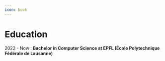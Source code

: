 ```yaml
---
icon: book
---
```

# Education

2022 - Now : **Bachelor in Computer Science at EPFL (École Polytechnique Fédérale de Lausanne)**
